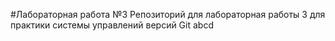 #Лабораторная работа №3
Репозиторий для лабораторная работы 3 для практики системы управлений версий Git
abcd
